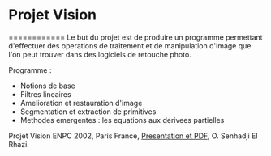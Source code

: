 # Projet Vision
============
Le but du projet est de produire un programme permettant d'effectuer des operations de traitement et de manipulation d'image que l'on peut trouver dans des logiciels de retouche photo.

Programme : 
- Notions de base
- Filtres lineaires
- Amelioration et restauration d'image
- Segmentation et extraction de primitives
- Methodes emergentes : les equations aux derivees partielles

Projet Vision ENPC 2002, Paris France, [Presentation et PDF](https://www.slideshare.net/SenhadjiOElRhazi/projet-vision), O. Senhadji El Rhazi. 
